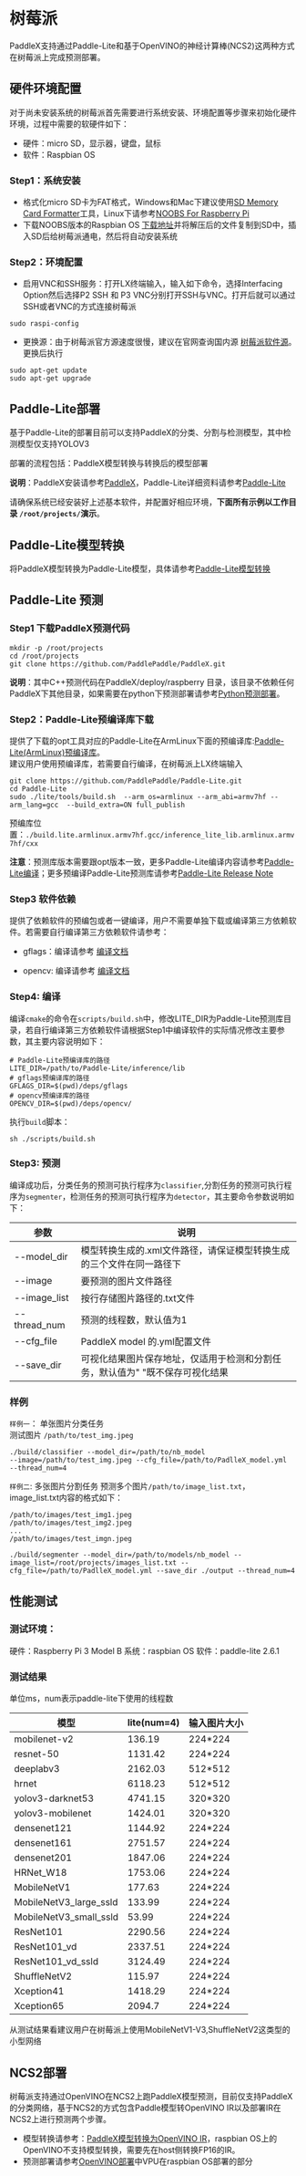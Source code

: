 # 树莓派
PaddleX支持通过Paddle-Lite和基于OpenVINO的神经计算棒(NCS2)这两种方式在树莓派上完成预测部署。


## 硬件环境配置  

对于尚未安装系统的树莓派首先需要进行系统安装、环境配置等步骤来初始化硬件环境，过程中需要的软硬件如下：

- 硬件：micro SD，显示器，键盘，鼠标
- 软件：Raspbian OS
### Step1：系统安装
- 格式化micro SD卡为FAT格式，Windows和Mac下建议使用[SD Memory Card Formatter](https://www.sdcard.org/downloads/formatter/)工具，Linux下请参考[NOOBS For Raspberry Pi](http://qdosmsq.dunbar-it.co.uk/blog/2013/06/noobs-for-raspberry-pi/)  
- 下载NOOBS版本的Raspbian OS [下载地址](https://www.raspberrypi.org/downloads/)并将解压后的文件复制到SD中，插入SD后给树莓派通电，然后将自动安装系统
### Step2：环境配置
- 启用VNC和SSH服务：打开LX终端输入，输入如下命令，选择Interfacing Option然后选择P2 SSH 和 P3 VNC分别打开SSH与VNC。打开后就可以通过SSH或者VNC的方式连接树莓派
```
sudo raspi-config
```
- 更换源：由于树莓派官方源速度很慢，建议在官网查询国内源 [树莓派软件源](https://www.jianshu.com/p/67b9e6ebf8a0)。更换后执行
```
sudo apt-get update
sudo apt-get upgrade
```

## Paddle-Lite部署
基于Paddle-Lite的部署目前可以支持PaddleX的分类、分割与检测模型，其中检测模型仅支持YOLOV3  

部署的流程包括：PaddleX模型转换与转换后的模型部署  

**说明**：PaddleX安装请参考[PaddleX](https://paddlex.readthedocs.io/zh_CN/develop/install.html)，Paddle-Lite详细资料请参考[Paddle-Lite](https://paddle-lite.readthedocs.io/zh/latest/index.html)

请确保系统已经安装好上述基本软件，并配置好相应环境，**下面所有示例以工作目录 `/root/projects/`演示**。

## Paddle-Lite模型转换
将PaddleX模型转换为Paddle-Lite模型，具体请参考[Paddle-Lite模型转换](./export_nb_model.md)

## Paddle-Lite 预测
### Step1 下载PaddleX预测代码
```
mkdir -p /root/projects
cd /root/projects
git clone https://github.com/PaddlePaddle/PaddleX.git
```
**说明**：其中C++预测代码在PaddleX/deploy/raspberry 目录，该目录不依赖任何PaddleX下其他目录，如果需要在python下预测部署请参考[Python预测部署](./python.md)。  

### Step2：Paddle-Lite预编译库下载
提供了下载的opt工具对应的Paddle-Lite在ArmLinux下面的预编译库:[Paddle-Lite(ArmLinux)预编译库](https://bj.bcebos.com/paddlex/deploy/lite/inference_lite_2.6.1_armlinux.tar.bz2)。  
建议用户使用预编译库，若需要自行编译，在树莓派上LX终端输入
```
git clone https://github.com/PaddlePaddle/Paddle-Lite.git
cd Paddle-Lite
sudo ./lite/tools/build.sh  --arm_os=armlinux --arm_abi=armv7hf --arm_lang=gcc  --build_extra=ON full_publish
```  

预编库位置：`./build.lite.armlinux.armv7hf.gcc/inference_lite_lib.armlinux.armv7hf/cxx`  

**注意**：预测库版本需要跟opt版本一致，更多Paddle-Lite编译内容请参考[Paddle-Lite编译](https://paddle-lite.readthedocs.io/zh/latest/user_guides/source_compile.html)；更多预编译Paddle-Lite预测库请参考[Paddle-Lite Release Note](https://github.com/PaddlePaddle/Paddle-Lite/releases)

### Step3 软件依赖
提供了依赖软件的预编包或者一键编译，用户不需要单独下载或编译第三方依赖软件。若需要自行编译第三方依赖软件请参考：

- gflags：编译请参考 [编译文档](https://gflags.github.io/gflags/#download)  

- opencv: 编译请参考
[编译文档](https://docs.opencv.org/master/d7/d9f/tutorial_linux_install.html)
### Step4: 编译
编译`cmake`的命令在`scripts/build.sh`中，修改LITE_DIR为Paddle-Lite预测库目录，若自行编译第三方依赖软件请根据Step1中编译软件的实际情况修改主要参数，其主要内容说明如下：
```
# Paddle-Lite预编译库的路径
LITE_DIR=/path/to/Paddle-Lite/inference/lib
# gflags预编译库的路径
GFLAGS_DIR=$(pwd)/deps/gflags
# opencv预编译库的路径
OPENCV_DIR=$(pwd)/deps/opencv/
```
执行`build`脚本：
 ```shell
 sh ./scripts/build.sh
 ```  


### Step3: 预测

编译成功后，分类任务的预测可执行程序为`classifier`,分割任务的预测可执行程序为`segmenter`，检测任务的预测可执行程序为`detector`，其主要命令参数说明如下：  

|  参数   | 说明  |
|  ----  | ----  |
| --model_dir  | 模型转换生成的.xml文件路径，请保证模型转换生成的三个文件在同一路径下|
| --image  | 要预测的图片文件路径 |
| --image_list  | 按行存储图片路径的.txt文件 |
| --thread_num | 预测的线程数，默认值为1 |
| --cfg_file | PaddleX model 的.yml配置文件 |
| --save_dir | 可视化结果图片保存地址，仅适用于检测和分割任务，默认值为" "既不保存可视化结果 |

### 样例
`样例一`：
单张图片分类任务  
测试图片 `/path/to/test_img.jpeg`  

```shell
./build/classifier --model_dir=/path/to/nb_model
--image=/path/to/test_img.jpeg --cfg_file=/path/to/PadlleX_model.yml  --thread_num=4
```


`样例二`:
多张图片分割任务
预测多个图片`/path/to/image_list.txt`，image_list.txt内容的格式如下：
```
/path/to/images/test_img1.jpeg
/path/to/images/test_img2.jpeg
...
/path/to/images/test_imgn.jpeg
```

```shell
./build/segmenter --model_dir=/path/to/models/nb_model --image_list=/root/projects/images_list.txt --cfg_file=/path/to/PadlleX_model.yml --save_dir ./output --thread_num=4  
```  

## 性能测试
### 测试环境：
硬件：Raspberry Pi 3 Model B
系统：raspbian OS
软件：paddle-lite 2.6.1
### 测试结果
单位ms，num表示paddle-lite下使用的线程数  

|模型|lite(num=4)|输入图片大小|
| ----|  ---- | ----|
|mobilenet-v2|136.19|224*224|
|resnet-50|1131.42|224*224|
|deeplabv3|2162.03|512*512|
|hrnet|6118.23|512*512|
|yolov3-darknet53|4741.15|320*320|
|yolov3-mobilenet|1424.01|320*320|
|densenet121|1144.92|224*224|
|densenet161|2751.57|224*224|
|densenet201|1847.06|224*224|
|HRNet_W18|1753.06|224*224|
|MobileNetV1|177.63|224*224|
|MobileNetV3_large_ssld|133.99|224*224|
|MobileNetV3_small_ssld|53.99|224*224|
|ResNet101|2290.56|224*224|
|ResNet101_vd|2337.51|224*224|
|ResNet101_vd_ssld|3124.49|224*224|
|ShuffleNetV2|115.97|224*224|
|Xception41|1418.29|224*224|
|Xception65|2094.7|224*224|  


从测试结果看建议用户在树莓派上使用MobileNetV1-V3,ShuffleNetV2这类型的小型网络

## NCS2部署
树莓派支持通过OpenVINO在NCS2上跑PaddleX模型预测，目前仅支持PaddleX的分类网络，基于NCS2的方式包含Paddle模型转OpenVINO IR以及部署IR在NCS2上进行预测两个步骤。
- 模型转换请参考：[PaddleX模型转换为OpenVINO IR]('./openvino/export_openvino_model.md')，raspbian OS上的OpenVINO不支持模型转换，需要先在host侧转换FP16的IR。
- 预测部署请参考[OpenVINO部署](./openvino/linux.md)中VPU在raspbian OS部署的部分
